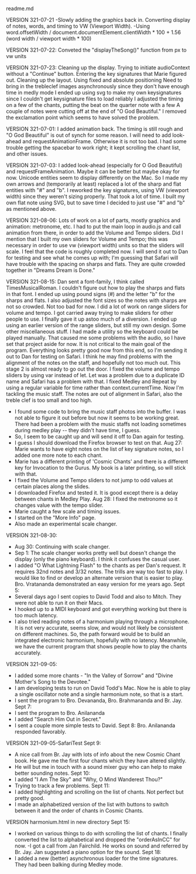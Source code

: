 readme.md

VERSION 321-07-21
-Slowly adding the graphics back in. Converting display of notes, words, and timing to VW (Viewport Width).
-Using word.offsetWidth / document.documentElement.clientWidth * 100 + 1.56 (word width / viewport width * 100)

VERSION 321-07-22:
Conveted the "displayTheSong()" function from px to vw units

VERSION 321-07-23:
Cleaning up the display. Trying to initiate audioContext without a "Continue" button.
Entering the key signatures that Marie figured out.
Cleaning up the layout. Using fixed and absolute positioning
Need to bring in the trebleclef images asynchronously since they don't have enough time in medly mode
I ended up using svg to make my own keysignatures since I couldn't get keysignature files to load reliably
I adjusted the timing on a few of the chants, putting the beat on the quarter note with a few
A couple of notes were cutting off at the end of "O God Beautiful." I removed the exclamation point which seems to have solved the problem.

VERSION 321-07-01: I added animation back. The timing is still rough and "O God Beautiful" is out of synch for some reason. I will need to add look-ahead and requestAnimationFrame. Otherwise it is not too bad.
I had some trouble getting the spacebar to work right; it kept scrolling the chant list, and other issues.

VERSION 321-07-03:
I added look-ahead (especially for O God Beautiful) and requestFrameAnimation. Maybe it can be better but maybe okay for now.
Unicode entities seem to display differently on the Mac. So I made my own arrows and (temporarily at least) replaced a lot of the sharp and flat entities with "#" and "b".
I reworked the key signatures, using VW (viewport width) since they weren't sizing properly. That took a lot of time.
I built my own flat note using SVG, but to save time I decided to just use "#" and "b" as mentioned above.

VERSION 321-08-06:
Lots of work on a lot of parts, mostly graphics and animation: metronome, etc.
I had to put the main loop in audio.js and call animation from there, in order to add the Volume and Tempo sliders.
Did I mention that I built my own sliders for Volume and Tempo; 
this was necessary in order to use vw (viewport width) units so that the sliders will scale.
I feel that the code is roughly completed now. I will send it out to Dan for testing and see what he comes up with;
I'm guessing that Safari will have trouble with the spacing on sharps and flats. They are quite crowded together in "Dreams Dream is Done."

VERSION 321-08-15:
Dan sent a font-family, I think called TimesMusicalRoman. I couldn't figure out how to play the sharps and flats in that font. I ended up using pound signs (#) and the letter "b" for the sharps and flats. I also adjusted the font sizes so the notes with sharps are not so crowded. Not too bad for now.
I did a lot of work on range sliders for volume and tempo. I got carried away trying to make sliders for other people to use. I finally gave it up astoo much of a diversion. I ended up using an earlier version of the range sliders, but still my own design.
Some other miscellaneous stuff. I had made a utility so the keyboard could be played manually. That caused me some problems with the audio, so I have set that project aside for now. It is not critical to the main goal of the program.
Everything looks pretty good now from this end, so I'm sending it out to Dan for testing on Safari. I think he may find problems with the alignment of the notes on the staff, and hopefully not too much out. This stage 2 is almost ready to go out the door.
I fixed the volume and tempo sliders by using var instead of let. Let was a problem due to a duplicate ID name and Safari has a problem with that.
I fixed Medley and Repeat by using a regular variable for time rather than context.currentTime.
Now I'm tackling the music staff. The notes are out of alignment in Safari, also the treble clef is too small and too high.
- I found some code to bring the music staff photos into the buffer. I was not able to figure it out before but now it seems to be working great. There had been a problem with the music staffs not loading sometimes during medley play -- they didn't have time, I guess.
- So, I seem to be caught up and will send it off to Dan again for testing.
- I guess I should download the Firefox browser to test on that.
Aug 27: Marie wants to have eight notes on the list of key signature notes, so I added one more note to each chant.
- Marie has a different printing of 'Cosmic Chants' and there is a different key for Invocation to the Gurus. My book is a later printing, so will stick with that.
- I fixed the Volume and Tempo sliders to not jump to odd values at certain places along the slides.
- I downloaded Firefox and tested it. It is good except there is a delay between chants in Medley Play.
Aug 28: I fixed the metronome so it changes value with the tempo slider.
- Marie caught a few scale and timing issues.
- I started on the "More Info" page.
- Also made an experimental scale changer.

VERSION 321-08-30:
- Aug 30: Continuing with scale changer.
- Sep 1:	The scale changer works pretty well but doesn't change the display (only the piano keyboard). I think it confuses the casual user.
- I added "O What Lightning Flash" to the chants as per Dan's request. It requires 32nd notes and 3/32 notes. The trills are way too fast to play. I would like to find or develop an alternate version that is easier to play. Bro. Vratananda demonstrated an easy version for me years ago.
Sept 5:
- Several days ago I sent copies to David Todd and also to Mitch. They were not able to run it on their Macs.
- I hooked up to a MIDI keyboard and got everything working but there is too much latency.
- I also tried reading notes of a harmonium playing through a microphone. It is not very accurate, seems slow, and would not likely be consistent on different machines. So, the path forward would be to build an integrated electronic harmonium, hopefully with no latency. Meanwhile, we have the current program that shows people how to play the chants accurately.

VERSION 321-09-05:
- I added some more chants - "In the Valley of Sorrow" and "Divine Mother's Song to the Devotee."
- I am developing tests to run on David Todd's Mac. Now he is able to play a single oscillator note and a single harmonium note, so that is a start.
- I sent the program to Bro. Devananda, Bro. Brahmananda and Br. Jay.
Sept 7: 
- I sent the program to Bro. Anilananda
- I added "Search Him Out in Secret."
- I sent a couple more simple tests to David.
Sept 8: Bro. Anilananda responded favorably.

VERSION 321-09-05-SafariTest
Sept 9:
- A nice call from Br. Jay with lots of info about the new Cosmic Chant book. He gave me the first four chants which they have altered slightly.
- He will but me in touch with a sound mixer guy who can help to make better sounding notes.
Sept 10:
- I added "I Am The Sky" and "Why, O Mind Wanderest Thou?"
- Trying to track a few problems.
Sept 11:
- I added highlighting and scrolling on the list of chants. Not perfect but pretty good.
- I made an alphabetized version of the list with buttons to switch between it and the order of chants in Cosmic Chants.

VERSION harmonium.html in new directory
Sept 15:
- I worked on various things to do with scrolling the list of chants. I finally converted the list to alphabetical and dropped the "orderAsInCC" for now.
-I got a call from Jan Fairchild. He works on sound and referred by Br. Jay. Jan suggested a piano option for the sound.
Sept 18:
- I added a new (better) asynchronous loader for the time signatures. They had been balking during Medley mode.
